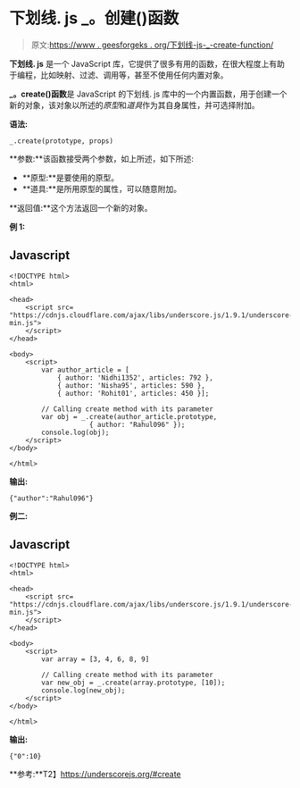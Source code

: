 # 下划线. js _。创建()函数

> 原文:[https://www . geesforgeks . org/下划线-js-_-create-function/](https://www.geeksforgeeks.org/underscore-js-_-create-function/)

**下划线. js** 是一个 JavaScript 库，它提供了很多有用的函数，在很大程度上有助于编程，比如映射、过滤、调用等，甚至不使用任何内置对象。

**_。create()函数**是 JavaScript 的下划线. js 库中的一个内置函数，用于创建一个新的对象，该对象以所述的*原型*和*道具*作为其自身属性，并可选择附加。

**语法:**

```
_.create(prototype, props)
```

**参数:**该函数接受两个参数，如上所述，如下所述:

*   **原型:**是要使用的原型。
*   **道具:**是所用原型的属性，可以随意附加。

**返回值:**这个方法返回一个新的对象。

**例 1:**

## Javascript

```
<!DOCTYPE html>
<html>

<head>
    <script src=
"https://cdnjs.cloudflare.com/ajax/libs/underscore.js/1.9.1/underscore-min.js">
    </script>
</head>

<body>
    <script>
        var author_article = [
            { author: 'Nidhi1352', articles: 792 }, 
            { author: 'Nisha95', articles: 590 }, 
            { author: 'Rohit01', articles: 450 }];

        // Calling create method with its parameter
        var obj = _.create(author_article.prototype, 
                    { author: "Rahul096" });
        console.log(obj);
    </script>
</body>

</html>
```

**输出:**

```
{"author":"Rahul096"}
```

**例二:**

## Javascript

```
<!DOCTYPE html>
<html>

<head>
    <script src=
"https://cdnjs.cloudflare.com/ajax/libs/underscore.js/1.9.1/underscore-min.js">
    </script>
</head>

<body>
    <script>
        var array = [3, 4, 6, 8, 9]

        // Calling create method with its parameter
        var new_obj = _.create(array.prototype, [10]);
        console.log(new_obj);
    </script>
</body>

</html>
```

**输出:**

```
{"0":10}
```

**参考:**T2】https://underscorejs.org/#create
